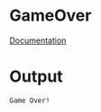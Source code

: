 # GameOver

[Documentation](../../../docs/Chapter1/GameOver/GameOver1.0.md)

# Output
```txt
Game Over!
```